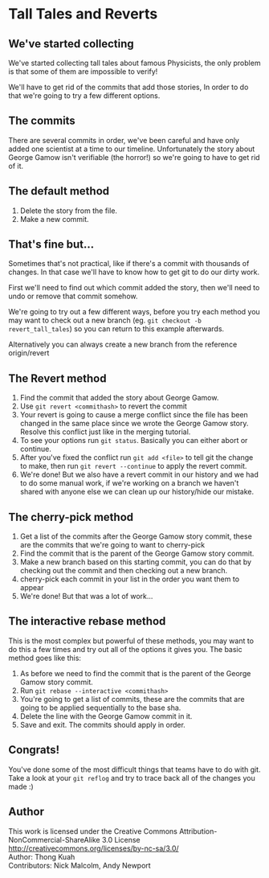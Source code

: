 Tall Tales and Reverts
======================

We've started collecting
------------------------

We've started collecting tall tales about famous Physicists, the only problem is that some of them are impossible to verify!

We'll have to get rid of the commits that add those stories, In order to do that we're going to try a few different options.

The commits
-----------
There are several commits in order, we've been careful and have only added one scientist at a time to our timeline.
Unfortunately the story about George Gamow isn't verifiable (the horror!) so we're going to have to get rid of it.

The default method
------------------
1. Delete the story from the file.
2. Make a new commit.

That's fine but...
------------------
Sometimes that's not practical, like if there's a commit with thousands of changes. In that case we'll have to know how to get git to do our dirty work.

First we'll need to find out which commit added the story, then we'll need to undo or remove that commit somehow.

We're going to try out a few different ways, before you try each method you may want to check out a new branch (eg. `git checkout -b revert_tall_tales`) so you can return to this example afterwards.

Alternatively you can always create a new branch from the reference origin/revert

The Revert method
-----------------
1. Find the commit that added the story about George Gamow.
2. Use `git revert <commithash>` to revert the commit
3. Your revert is going to cause a merge conflict since the file has been changed in the same place since we wrote the George Gamow story. Resolve this conflict just like in the merging tutorial.
4. To see your options run `git status`. Basically you can either abort or continue.
5. After you've fixed the conflict run `git add <file>` to tell git the change to make, then run `git revert --continue` to apply the revert commit.
6. We're done! But we also have a revert commit in our history and we had to do some manual work, if we're working on a branch we haven't shared with anyone else we can clean up our history/hide our mistake.

The cherry-pick method
----------------------
1. Get a list of the commits after the George Gamow story commit, these are the commits that we're going to want to cherry-pick
2. Find the commit that is the parent of the George Gamow story commit.
3. Make a new branch based on this starting commit, you can do that by checking out the commit and then checking out a new branch.
4. cherry-pick each commit in your list in the order you want them to appear
5. We're done! But that was a lot of work...

The interactive rebase method
-----------------------------
This is the most complex but powerful of these methods, you may want to do this a few times and try out all of the options it gives you. The basic method goes like this:

1. As before we need to find the commit that is the parent of the George Gamow story commit.
2. Run `git rebase --interactive <commithash>`
3. You're going to get a list of commits, these are the commits that are going to be applied sequentially to the base sha.
4. Delete the line with the George Gamow commit in it.
5. Save and exit. The commits should apply in order.


Congrats!
---------
You've done some of the most difficult things that teams have to do with git. Take a look at your `git reflog` and try to trace back all of the changes you made :)

Author
------

This work is licensed under the Creative Commons
Attribution-NonCommercial-ShareAlike 3.0 License\
<a rel="license" href="http://creativecommons.org/licenses/by-nc-sa/3.0/">http://creativecommons.org/licenses/by-nc-sa/3.0/</a>\
Author: Thong Kuah\
Contributors: Nick Malcolm, Andy Newport
